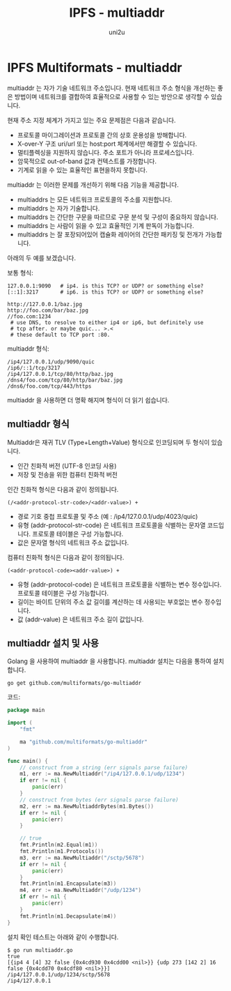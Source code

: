 ﻿---
layout: post
title: "IPFS - multiaddr"
categories:
  - IPFS_Review
tags:
  - IPFS_multiaddr
lang: ko
author: "uni2u"
meta: "Springfield"
---

# IPFS Multiformats - multiaddr

multiaddr 는 자가 기술 네트워크 주소입니다. 현재 네트워크 주소 형식을 개선하는 좋은 방법이며 네트워크를 결합하여 효율적으로 사용할 수 있는 방안으로 생각할 수 있습니다.

현재 주소 지정 체계가 가지고 있는 주요 문제점은 다음과 같습니다.

- 프로토콜 마이그레이션과 프로토콜 간의 상호 운용성을 방해합니다.
- X-over-Y 구조 uri/url 또는 host:port 체계에서만 해결할 수 있습니다.
- 멀티플렉싱을 지원하지 않습니다. 주소 포트가 아니라 프로세스입니다.
- 암묵적으로 out-of-band 값과 컨텍스트를 가정합니다.
- 기계로 읽을 수 있는 효율적인 표현을하지 못합니다.

multiaddr 는 이러한 문제를 개선하기 위해 다음 기능을 제공합니다.

- multiaddrs 는 모든 네트워크 프로토콜의 주소를 지원합니다.
- multiaddrs 는 자가 기술합니다.
- multiaddrs 는 간단한 구문을 따르므로 구문 분석 및 구성이 중요하지 않습니다.
- multiaddrs 는 사람이 읽을 수 있고 효율적인 기계 판독이 가능합니다.
- multiaddrs 는 잘 포장되어있어 캡슐화 레이어의 간단한 패키징 및 전개가 가능합니다.

아래의 두 예를 보겠습니다.

보통 형식:

```
127.0.0.1:9090   # ip4. is this TCP? or UDP? or something else?
[::1]:3217       # ip6. is this TCP? or UDP? or something else?

http://127.0.0.1/baz.jpg
http://foo.com/bar/baz.jpg
//foo.com:1234
 # use DNS, to resolve to either ip4 or ip6, but definitely use
 # tcp after. or maybe quic... >.<
 # these default to TCP port :80.
```

multiaddr 형식:

```
/ip4/127.0.0.1/udp/9090/quic
/ip6/::1/tcp/3217
/ip4/127.0.0.1/tcp/80/http/baz.jpg
/dns4/foo.com/tcp/80/http/bar/baz.jpg
/dns6/foo.com/tcp/443/https
```

multiaddr 을 사용하면 더 명확 해지며 형식이 더 읽기 쉽습니다.

## multiaddr 형식

Multiaddr은 재귀 TLV (Type+Length+Value) 형식으로 인코딩되며 두 형식이 있습니다.

- 인간 친화적 버전 (UTF-8 인코딩 사용)
- 저장 및 전송을 위한 컴퓨터 친화적 버전

인간 친화적 형식은 다음과 같이 정의됩니다.

`(/<addr-protocol-str-code>/<addr-value>) +`

- 경로 기호 중첩 프로토콜 및 주소 (예 : /ip4/127.0.0.1/udp/4023/quic)
- 유형 (addr-protocol-str-code) 은 네트워크 프로토콜을 식별하는 문자열 코드입니다. 프로토콜 테이블은 구성 가능합니다.
- 값은 문자열 형식의 네트워크 주소 값입니다.

컴퓨터 친화적 형식은 다음과 같이 정의됩니다.

`(<addr-protocol-code><addr-value>) +`

- 유형 (addr-protocol-code) 은 네트워크 프로토콜을 식별하는 변수 정수입니다. 프로토콜 테이블은 구성 가능합니다.
- 길이는 바이트 단위의 주소 값 길이를 계산하는 데 사용되는 부호없는 변수 정수입니다.
- 값 (addr-value) 은 네트워크 주소 길이 값입니다.

## multiaddr 설치 및 사용

Golang 을 사용하여 multiaddr 을 사용합니다.
multiaddr 설치는 다음을 통하여 설치합니다.

`go get github.com/multiformats/go-multiaddr`

코드:

```go
package main

import (
    "fmt"

    ma "github.com/multiformats/go-multiaddr"
)

func main() {
    // construct from a string (err signals parse failure)
    m1, err := ma.NewMultiaddr("/ip4/127.0.0.1/udp/1234")
    if err != nil {
        panic(err)
    }
    // construct from bytes (err signals parse failure)
    m2, err := ma.NewMultiaddrBytes(m1.Bytes())
    if err != nil {
        panic(err)
    }

    // true
    fmt.Println(m2.Equal(m1))
    fmt.Println(m1.Protocols())
    m3, err := ma.NewMultiaddr("/sctp/5678")
    if err != nil {
        panic(err)
    }
    fmt.Println(m1.Encapsulate(m3))
    m4, err := ma.NewMultiaddr("/udp/1234")
    if err != nil {
        panic(err)
    }
    fmt.Println(m1.Decapsulate(m4))
}
```

설치 확인 테스트는 아래와 같이 수행합니다.

```
$ go run multiaddr.go
true
[{ip4 4 [4] 32 false {0x4cd930 0x4cdd00 <nil>}} {udp 273 [142 2] 16 false {0x4cdd70 0x4cdf80 <nil>}}]
/ip4/127.0.0.1/udp/1234/sctp/5678
/ip4/127.0.0.1
```

